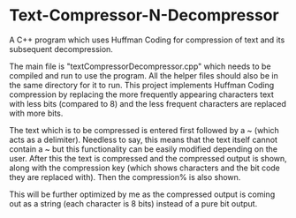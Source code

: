 # Text-Compressor-N-Decompressor
A C++ program which uses Huffman Coding for compression of text and its subsequent decompression.

The main file is "textCompressorDecompressor.cpp" which needs to be compiled and run to use the program. All the helper files should also be in the same directory for it to run.
This project implements Huffman Coding compression by replacing the more frequently appearing characters text with less bits (compared to 8) and the less frequent characters are replaced with more bits. 

The text which is to be compressed is entered first followed by a ~ (which acts as a delimiter). Needless to say, this means that the text itself cannot contain a ~ but this functionality can be easily modified depending on the user.
After this the text is compressed and the compressed output is shown, along with the compression key (which shows characters and the bit code they are replaced with). Then the compression% is also shown.

This will be further optimized by me as the compressed output is coming out as a string (each character is 8 bits) instead of a pure bit output. 

